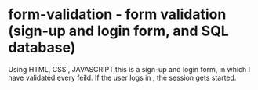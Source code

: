 # form-validation - form validation (sign-up and login form, and SQL database)
Using HTML, CSS , JAVASCRIPT,this is a sign-up and login form, in which I have validated every feild.
If the user logs in , the session gets started.
